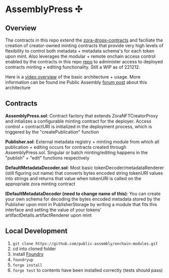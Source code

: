# AssemblyPress ✣

## Overview
The contracts in this repo extend the [zora-drops-contracts](https://github.com/ourzora/zora-drops-contracts) and faciliate the creation of creator-owned minting contracts that provide very high levels of flexibility to control both metadata + metadata schema's for each token upon mint. Also leverages the modular + remote onchain access control enabled by the contracts in this repo [repo](https://github.com/public-assembly/onchain/tree/master/tokenized-access-control) to administer access to deployed contracts minting + editing functionality. Still a WIP as of 221212.

Here is a [video overview](https://www.loom.com/share/410dd99fb0ac4712b9f687666095efd9) of the basic architecture + usage. More information can be found ine Public Assembly [forum post](https://forum.public---assembly.com/t/assemblypress-sol-walkthrough-still-a-wip-but-functional-on-goerli/126) about this architecture

## Contracts
**AssemblyPress.sol**: Contract factory that extends ZoraNFTCreatorProxy and intializes a configurable minting contract for the deployer. Access control + contractURI is initialized in the deployment process, which is triggered by the "createPublication" function

**Publisher.sol**: External metadata registry + minting module from which all publication + editing occurs for contracts created through AssemblyPress.sol. Singular or batch minting/editing happens in the "publish" + "edit" functions respectively

**DefaultMetadataDecoder.sol**: Most basic tokenDecoder/metadataRenderer (still figuring out name) that converts bytes encoded string tokenURI values into strings and returns that value when tokenURI is called on the appropriate zora minting contract

**IDefaultMetadataDecoder (need to change name of this)**: You can create your own schema for decoding the bytes encoded metadata stored by the Publisher upon mint in PublisherStorage by writing a module that fits this interface and setting the value of your tokens' artifactDetails.artifactRenderer upon mint


## Local Development

1. `git clone https://github.com/public-assembly/onchain-modules.git`
2. cd into cloned folder
3. install [Foundry](https://github.com/foundry-rs/foundry)
4. `foundryup`
5. `forge install`
6. `forge test` to contents have been installed correctly (tests should pass)
